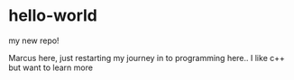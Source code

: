 # hello-world
my new repo!

Marcus here, just restarting my journey in to programming here.. I like c++ but want to learn more
